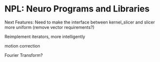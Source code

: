 NPL: Neuro Programs and Libraries
=======

Next Features:
Need to make the interface between kernel_slicer and slicer more uniform (remove vector requirements?)

Reimplement iterators, more intelligently

motion correction

Fourier Transform? 
